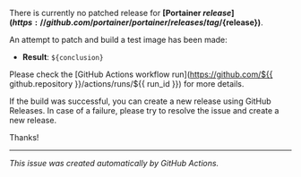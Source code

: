 There is currently no patched release for **[Portainer ${release}](https://github.com/portainer/portainer/releases/tag/${release})**.

An attempt to patch and build a test image has been made:

- **Result**: `${conclusion}`

Please check the [GitHub Actions workflow run](https://github.com/${{ github.repository }}/actions/runs/${{ run_id }}) for more details.

If the build was successful, you can create a new release using GitHub Releases.
In case of a failure, please try to resolve the issue and create a new release.

Thanks!

---

_This issue was created automatically by GitHub Actions._
